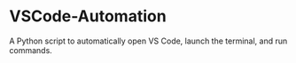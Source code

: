 # VSCode-Automation
A Python script to automatically open VS Code, launch the terminal, and run commands.
